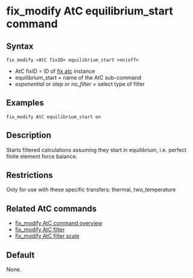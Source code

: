 # fix_modify AtC equilibrium_start command

## Syntax

    fix_modify <AtC fixID> equilibrium_start <on|off>

-   AtC fixID = ID of [fix atc](fix_atc) instance
-   equilibrium_start = name of the AtC sub-command
-   *exponential* or *step* or *no_filter* = select type of filter

## Examples

``` LAMMPS
fix_modify AtC equilibrium_start on
```

## Description

Starts filtered calculations assuming they start in equilibrium, i.e.
perfect finite element force balance.

## Restrictions

Only for use with these specific transfers: thermal, two_temperature

## Related AtC commands

-   [fix_modify AtC command overview](atc_fix_modify)
-   [fix_modify AtC filter](atc_time_filter)
-   [fix_modify AtC filter scale](atc_filter_scale)

## Default

None.
